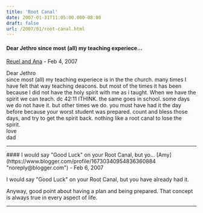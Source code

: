 ```yaml
---
title: 'Root Canal'
date: 2007-01-31T11:05:00.000-08:00
draft: false
url: /2007/01/root-canal.html
---
```


#### Dear Jethro since most (all) my teaching experiece...
[Reuel and Ana](https://www.blogger.com/profile/15156183525280017504 "noreply@blogger.com") - <time datetime="2007-02-01T17:28:00.000-08:00">Feb 4, 2007</time>

Dear Jethro  
since most (all) my teaching experiece is in the the church. many times I have felt that way teaching deacons. but most of the times it has been because I did not have the holy spirit with me as i taught. When we have the spirit we can teach. dc 42:11 ITHINK. the same goes in school. some days we do not have it. but other times we do. you must have had it the day before because your worst student was prepared. count and bless those days, and try to get the spirit back. nothing like a root canal to lose the spirit.  
love  
dad
<hr />
#### I would say "Good Luck" on your Root Canal, but yo...
[Amy](https://www.blogger.com/profile/16730340954836360884 "noreply@blogger.com") - <time datetime="2007-02-03T10:53:00.000-08:00">Feb 6, 2007</time>

I would say "Good Luck" on your Root Canal, but you have already had it.  
  
Anyway, good point about having a plan and being prepared. That concept is always true in every aspect of life.
<hr />
